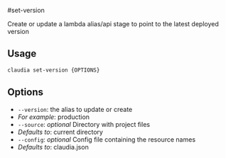 #set-version

Create or update a lambda alias/api stage to point to the latest deployed version

## Usage

```bash
claudia set-version {OPTIONS}
```

## Options

*  `--version`:  the alias to update or create
  * _For example_: production
*  `--source`:  _optional_ Directory with project files
  * _Defaults to_: current directory
*  `--config`:  _optional_ Config file containing the resource names
  * _Defaults to_: claudia.json

